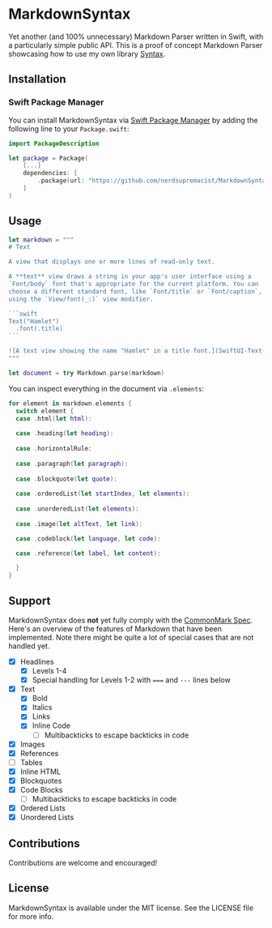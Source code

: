 # MarkdownSyntax

Yet another (and 100% unnecessary) Markdown Parser written in Swift, with a particularly simple public API.
This is a proof of concept Markdown Parser showcasing how to use my own library [Syntax](https://github.com/nerdsupremacist/Syntax).

## Installation
### Swift Package Manager

You can install MarkdownSyntax via [Swift Package Manager](https://swift.org/package-manager/) by adding the following line to your `Package.swift`:

```swift
import PackageDescription

let package = Package(
    [...]
    dependencies: [
        .package(url: "https://github.com/nerdsupremacist/MarkdownSyntax.git", from: "0.1.0")
    ]
)
```

## Usage

````swift
let markdown = """
# Text

A view that displays one or more lines of read-only text.

A **text** view draws a string in your app's user interface using a
`Font/body` font that's appropriate for the current platform. You can
choose a different standard font, like `Font/title` or `Font/caption`,
using the `View/font(_:)` view modifier.

```swift
Text("Hamlet")
  .font(.title)
```

![A text view showing the name "Hamlet" in a title font.](SwiftUI-Text-title.png)
"""

let document = try Markdown.parse(markdown)
````

You can inspect everything in the document via `.elements`:

```swift
for element in markdown.elements {
  switch element {
  case .html(let html):
  
  case .heading(let heading):
  
  case .horizontalRule:
  
  case .paragraph(let paragraph):
  
  case .blockquote(let quote):
  
  case .orderedList(let startIndex, let elements):
  
  case .unorderedList(let elements):
  
  case .image(let altText, let link):

  case .codeblock(let language, let code):

  case .reference(let label, let content):

  }
}
```
## Support

MarkdownSyntax does **not** yet fully comply with the [CommonMark Spec](https://spec.commonmark.org/0.29/#indented-code-blocks).
Here's an overview of the features of Markdown that have been implemented. Note there might be quite a lot of special cases that are not handled yet. 

- [x] Headlines
    - [x] Levels 1-4
    - [x] Special handling for Levels 1-2 with `===` and `---` lines below
- [x] Text
    - [x] Bold
    - [x] Italics
    - [x] Links
    - [x] Inline Code
        - [ ] Multibackticks to escape backticks in code
- [x] Images
- [x] References
- [ ] Tables
- [x] Inline HTML
- [x] Blockquotes
- [x] Code Blocks
    - [ ] Multibackticks to escape backticks in code
- [x] Ordered Lists
- [x] Unordered Lists

## Contributions
Contributions are welcome and encouraged!

## License
MarkdownSyntax is available under the MIT license. See the LICENSE file for more info.
